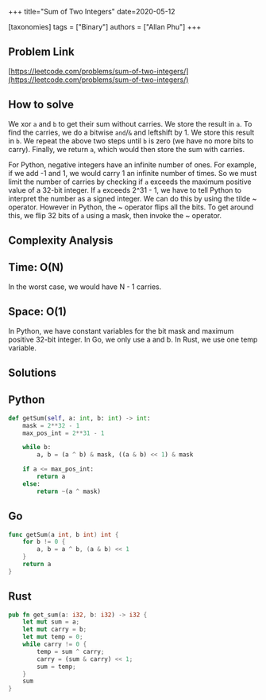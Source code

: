 +++
title="Sum of Two Integers"
date=2020-05-12

[taxonomies]
tags = ["Binary"]
authors = ["Allan Phu"]
+++

## Problem Link

[https://leetcode.com/problems/sum-of-two-integers/](https://leetcode.com/problems/sum-of-two-integers/)

## How to solve

We xor `a` and `b` to get their sum without carries. We store the result in `a`. To find the carries, we do a bitwise `and`/`&` and leftshift by 1. We store this result in `b`. We repeat the above two steps until `b` is zero (we have no more bits to carry). Finally, we return `a`, which would then store the sum with carries.

For Python, negative integers have an infinite number of ones. For example, if we add -1 and 1, we would carry 1 an infinite number of times. So we must limit the number of carries by checking if `a` exceeds the maximum positive value of a 32-bit integer. If `a` exceeds 2^31 - 1, we have to tell Python to interpret the number as a signed integer. We can do this by using the tilde ~ operator. However in Python, the ~ operator flips all the bits. To get around this, we flip 32 bits of `a` using a mask, then invoke the ~ operator.

## Complexity Analysis

## Time: O(N)

In the worst case, we would have N - 1 carries.

## Space: O(1)

In Python, we have constant variables for the bit mask and maximum positive 32-bit integer. In Go, we only use a and b. In Rust, we use one temp variable.

## Solutions

## Python

``` python
def getSum(self, a: int, b: int) -> int:
    mask = 2**32 - 1
    max_pos_int = 2**31 - 1

    while b:
        a, b = (a ^ b) & mask, ((a & b) << 1) & mask

    if a <= max_pos_int:
        return a
    else:
        return ~(a ^ mask)
```

## Go

``` go
func getSum(a int, b int) int {
    for b != 0 {
        a, b = a ^ b, (a & b) << 1
    }
    return a
}
```

## Rust

``` rust
pub fn get_sum(a: i32, b: i32) -> i32 {
    let mut sum = a;
    let mut carry = b;
    let mut temp = 0;
    while carry != 0 {
        temp = sum ^ carry;
        carry = (sum & carry) << 1;
        sum = temp;
    }
    sum
}
```
